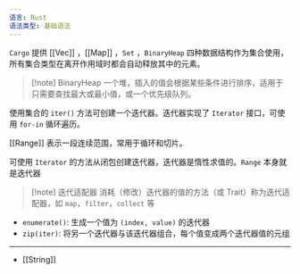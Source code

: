 ```yaml
---
语言: Rust
语法类型: 基础语法
---
```

`Cargo` 提供 [[Vec]] ，[[Map]] ，`Set` ，`BinaryHeap` 四种数据结构作为集合使用，所有集合类型在离开作用域时都会自动释放其中的元素。

> [!note] BinaryHeap
> 一个堆，插入的值会根据某些条件进行排序，适用于只需要查找最大或最小值，或一个优先级队列。

使用集合的 `iter()` 方法可创建一个迭代器。迭代器实现了 `Iterator` 接口，可使用 `for-in` 循环遍历。

[[Range]] 表示一段连续范围，常用于循环和切片。

可使用 `Iterator`  的方法从闭包创建迭代器，迭代器是惰性求值的。`Range`  本身就是迭代器

> [!note] 迭代适配器
> 消耗（修改）迭代器的值的方法（或 Trait）称为迭代适配器，如 `map`，`filter`，`collect` 等

-  `enumerate()`: 生成一个值为 `(index, value)` 的迭代器
-  `zip(iter)`: 将另一个迭代器与该迭代器组合，每个值变成两个迭代器值的元组

---

- [[String]]